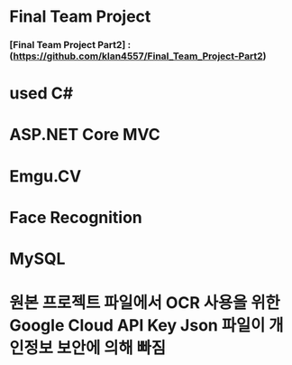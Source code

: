 # Final Team Project
### [Final Team Project Part2] : (https://github.com/klan4557/Final_Team_Project-Part2)
# used C#
# ASP.NET Core MVC
# Emgu.CV
# Face Recognition
# MySQL
# 원본 프로젝트 파일에서 OCR 사용을 위한 Google Cloud API Key Json 파일이 개인정보 보안에 의해 빠짐 
